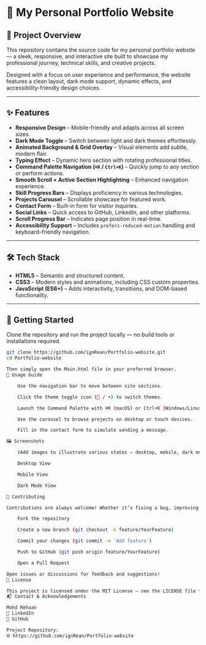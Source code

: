 # 💼 My Personal Portfolio Website

## 🚀 Project Overview

This repository contains the source code for my personal portfolio website — a sleek, responsive, and interactive site built to showcase my professional journey, technical skills, and creative projects.  

Designed with a focus on user experience and performance, the website features a clean layout, dark mode support, dynamic effects, and accessibility-friendly design choices.

---

## ✨ Features

- **Responsive Design** – Mobile-friendly and adapts across all screen sizes.
- **Dark Mode Toggle** – Switch between light and dark themes effortlessly.
- **Animated Background & Grid Overlay** – Visual elements add subtle, modern flair.
- **Typing Effect** – Dynamic hero section with rotating professional titles.
- **Command Palette Navigation (`⌘K` / `Ctrl+K`)** – Quickly jump to any section or perform actions.
- **Smooth Scroll + Active Section Highlighting** – Enhanced navigation experience.
- **Skill Progress Bars** – Displays proficiency in various technologies.
- **Projects Carousel** – Scrollable showcase for featured work.
- **Contact Form** – Built-in form for visitor inquiries.
- **Social Links** – Quick access to GitHub, LinkedIn, and other platforms.
- **Scroll Progress Bar** – Indicates page position in real-time.
- **Accessibility Support** – Includes `prefers-reduced-motion` handling and keyboard-friendly navigation.

---

## 🛠️ Tech Stack

- **HTML5** – Semantic and structured content.
- **CSS3** – Modern styles and animations, including CSS custom properties.
- **JavaScript (ES6+)** – Adds interactivity, transitions, and DOM-based functionality.

---

## 🧰 Getting Started

Clone the repository and run the project locally — no build tools or installations required.

```bash
git clone https://github.com/ignRean/Portfolio-website.git
cd Portfolio-website

Then simply open the Main.html file in your preferred browser.
📘 Usage Guide

    Use the navigation bar to move between site sections.

    Click the theme toggle icon (🌙 / ☀️) to switch themes.

    Launch the Command Palette with ⌘K (macOS) or Ctrl+K (Windows/Linux).

    Use the carousel to browse projects on desktop or touch devices.

    Fill in the contact form to simulate sending a message.

🖼️ Screenshots

    (Add images to illustrate various states — desktop, mobile, dark mode, etc.)

    Desktop View

    Mobile View

    Dark Mode View

🤝 Contributing

Contributions are always welcome! Whether it’s fixing a bug, improving the design, or suggesting a new feature:

    Fork the repository

    Create a new branch (git checkout -b feature/YourFeature)

    Commit your changes (git commit -m 'Add feature')

    Push to GitHub (git push origin feature/YourFeature)

    Open a Pull Request

Open issues or discussions for feedback and suggestions!
📄 License

This project is licensed under the MIT License — see the LICENSE file for details.
📬 Contact & Acknowledgements

Mohd Rehaan
🔗 LinkedIn
🔗 GitHub

Project Repository:
🌐 https://github.com/ignRean/Portfolio-website
